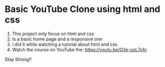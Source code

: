 # Basic YouTube Clone using html and css


1. This project only focus on html and css
2. Is a basic home page and a responsive one
3. I did it while watching a tutorial about html and css
4. Watch the course on YouTube the: https://youtu.be/G3e-cpL7ofc

Stay Strong!!
